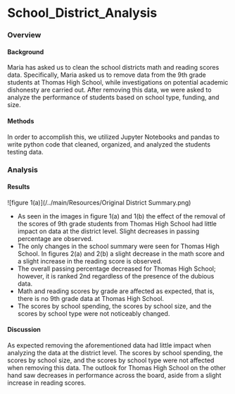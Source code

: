 # School_District_Analysis
### Overview
#### Background
Maria has asked us to clean the school districts math and reading scores data. Specifically, Maria asked us to remove data from the 9th grade students at Thomas High School, while investigations on potential academic dishonesty are carried out. After removing this data, we were asked to analyze the performance of students based on school type, funding, and size.
#### Methods
In order to accomplish this, we utilized Jupyter Notebooks and pandas to write python code that cleaned, organized, and analyzed the students testing data. 
### Analysis
#### Results
![figure 1(a)](/../main/Resources/Original District Summary.png)
* As seen in the images in figure 1(a) and 1(b) the effect of the removal of the scores of 9th grade students from Thomas High School had little impact on data at the district level. Slight decreases in passing percentage are observed.
* The only changes in the school summary were seen for Thomas High School. In figures 2(a) and 2(b) a slight decrease in the math score and a slight increase in the reading score is observed.
* The overall passing percentage decreased for Thomas High School; however, it is ranked 2nd regardless of the presence of the dubious data.
* Math and reading scores by grade are affected as expected, that is, there is no 9th grade data at Thomas High School.
* The scores by school spending, the scores by school size, and the scores by school type were not noticeably changed.
#### Discussion
As expected removing the aforementioned data had little impact when analyzing the data at the district level. The scores by school spending, the scores by school size, and the scores by school type were not affected when removing this data. The outlook for Thomas High School on the other hand saw decreases in performance across the board, aside from a slight increase in reading scores. 
